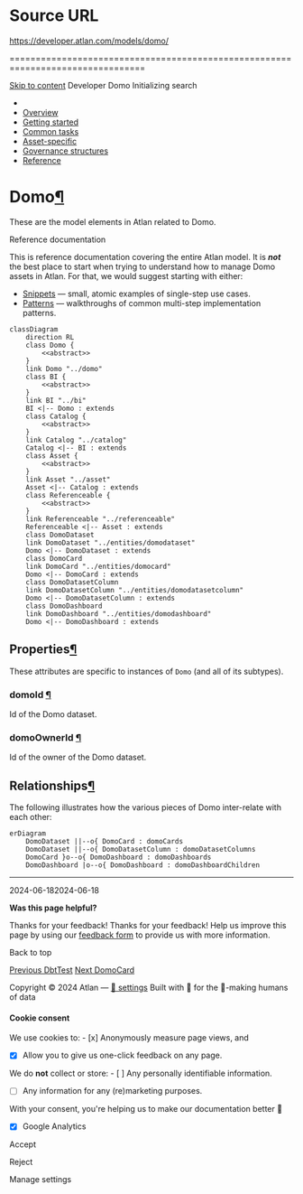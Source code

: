 # Source URL
https://developer.atlan.com/models/domo/

================================================================================

<!--
canonical: https://developer.atlan.com/models/domo/
meta-content-security-policy: object-src 'none'; base-uri 'self'; manifest-src 'self'; media-src 'self';
meta-description: Dear Developers
meta-generator: mkdocs-1.6.1, mkdocs-material-9.6.14
meta-og-description: Dear Developers
meta-og-image: https://developer.atlan.com/assets/images/social/models/domo/index.png
meta-og-image-height: 630
meta-og-image-type: image/png
meta-og-image-width: 1200
meta-og-title: Domo - Developer
meta-og-type: website
meta-og-url: https://developer.atlan.com/models/domo/
meta-twitter:card: summary_large_image
meta-twitter:description: Dear Developers
meta-twitter:image: https://developer.atlan.com/assets/images/social/models/domo/index.png
meta-twitter:title: Domo - Developer
meta-viewport: width=device-width,initial-scale=1
title: Domo - Developer
-->

[Skip to content](#domo) Developer Domo Initializing search 

* 
* [Overview](../..)
* [Getting started](../../getting-started/)
* [Common tasks](../../snippets/)
* [Asset\-specific](../../patterns/)
* [Governance structures](../../governance/)
* [Reference](../../reference/)

Domo[¶](#domo "Permanent link")
===============================

These are the model elements in Atlan related to Domo.

Reference documentation

This is reference documentation covering the entire Atlan model. It is ***not*** the best place to start when trying to understand how to manage Domo assets in Atlan. For that, we would suggest starting with either:

* [Snippets](../../snippets/) — small, atomic examples of single\-step use cases.
* [Patterns](../../patterns/) — walkthroughs of common multi\-step implementation patterns.

```
classDiagram
    direction RL
    class Domo {
        <<abstract>>
    }
    link Domo "../domo"
    class BI {
        <<abstract>>
    }
    link BI "../bi"
    BI <|-- Domo : extends
    class Catalog {
        <<abstract>>
    }
    link Catalog "../catalog"
    Catalog <|-- BI : extends
    class Asset {
        <<abstract>>
    }
    link Asset "../asset"
    Asset <|-- Catalog : extends
    class Referenceable {
        <<abstract>>
    }
    link Referenceable "../referenceable"
    Referenceable <|-- Asset : extends
    class DomoDataset
    link DomoDataset "../entities/domodataset"
    Domo <|-- DomoDataset : extends
    class DomoCard
    link DomoCard "../entities/domocard"
    Domo <|-- DomoCard : extends
    class DomoDatasetColumn
    link DomoDatasetColumn "../entities/domodatasetcolumn"
    Domo <|-- DomoDatasetColumn : extends
    class DomoDashboard
    link DomoDashboard "../entities/domodashboard"
    Domo <|-- DomoDashboard : extends
```

Properties[¶](#properties "Permanent link")
-------------------------------------------

These attributes are specific to instances of `Domo` (and all of its subtypes).

### domoId [¶](#domoid "Permanent link")

Id of the Domo dataset.

### domoOwnerId [¶](#domoownerid "Permanent link")

Id of the owner of the Domo dataset.

Relationships[¶](#relationships "Permanent link")
-------------------------------------------------

The following illustrates how the various pieces of Domo inter\-relate with each other:

```
erDiagram
    DomoDataset ||--o{ DomoCard : domoCards
    DomoDataset ||--o{ DomoDatasetColumn : domoDatasetColumns
    DomoCard }o--o{ DomoDashboard : domoDashboards
    DomoDashboard |o--o{ DomoDashboard : domoDashboardChildren
```

---

2024\-06\-182024\-06\-18

**Was this page helpful?**

Thanks for your feedback! Thanks for your feedback! Help us improve this page by using our [feedback form](https://docs.google.com/forms/d/e/1FAIpQLScfoq7vqEn8S4QvN0ehPp0MRy6WYK5x-okJDqD69lHgoPPWtg/viewform?usp=pp_url&entry.1800719315=/models/domo/) to provide us with more information. 

Back to top

[Previous DbtTest](../entities/dbttest/) [Next DomoCard](../entities/domocard/) 

Copyright © 2024 Atlan — [🍪 settings](#__consent) 
Built with 💙 for the 🤖\-making humans of data 

#### Cookie consent

We use cookies to: - [x] Anonymously measure page views, and
- [x] Allow you to give us one\-click feedback on any page.

 We do **not** collect or store: - [ ] Any personally identifiable information.
- [ ] Any information for any (re)marketing purposes.

 With your consent, you're helping us to make our documentation better 💙

- [x] Google Analytics

Accept

Reject

Manage settings

